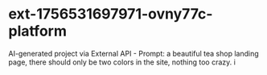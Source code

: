 # ext-1756531697971-ovny77c-platform
AI-generated project via External API - Prompt: a beautiful tea shop landing page, there should only be two colors in the site, nothing too crazy. i
